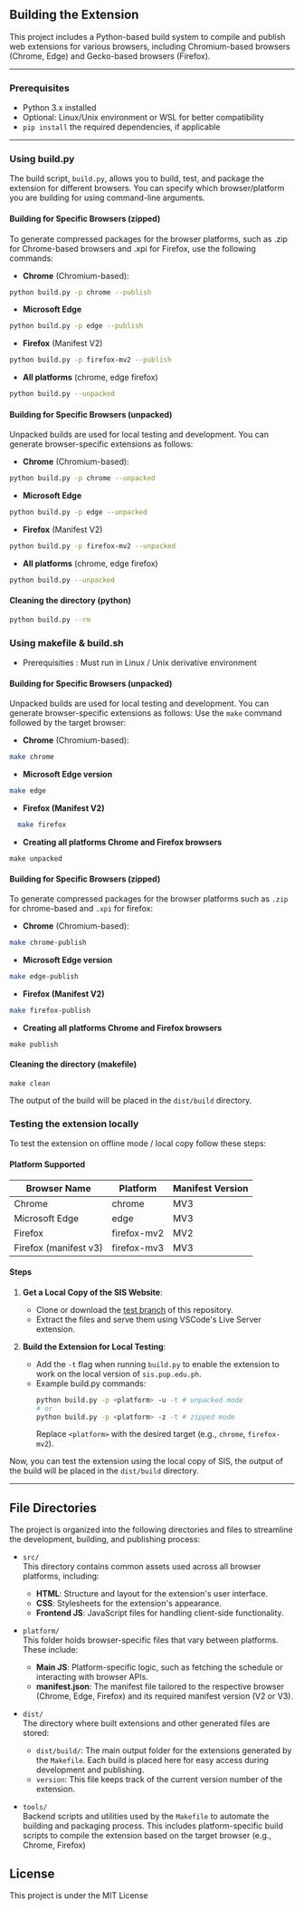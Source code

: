 ## **Building the Extension**
This project includes a Python-based build system to compile and publish web extensions for various browsers, including Chromium-based browsers (Chrome, Edge) and Gecko-based browsers (Firefox).

---

### **Prerequisites**
- Python 3.x installed
- Optional: Linux/Unix environment or WSL for better compatibility
- `pip install` the required dependencies, if applicable

---

### Using build.py

The build script, `build.py`, allows you to build, test, and package the extension for different browsers. You can specify which browser/platform you are building for using command-line arguments.

#### **Building for Specific Browsers (zipped)**
To generate compressed packages for the browser platforms, such as .zip for Chrome-based browsers and .xpi for Firefox, use the following commands:

- **Chrome** (Chromium-based): 
```bash
python build.py -p chrome --publish
```
- **Microsoft Edge**
```bash
python build.py -p edge --publish
```
- **Firefox** (Manifest V2)
```bash
python build.py -p firefox-mv2 --publish
```
- **All platforms** (chrome, edge firefox)
```bash
python build.py --unpacked
```

#### **Building for Specific Browsers (unpacked)**

Unpacked builds are used for local testing and development. You can generate browser-specific extensions as follows:

- **Chrome** (Chromium-based): 
```bash
python build.py -p chrome --unpacked
```
- **Microsoft Edge**
```bash
python build.py -p edge --unpacked
```
- **Firefox** (Manifest V2)
```bash
python build.py -p firefox-mv2 --unpacked
```
- **All platforms** (chrome, edge firefox)
```bash
python build.py --unpacked 
```

#### Cleaning the directory (python)
```bash
python build.py --rm 
```

### Using makefile & build.sh
- Prerequisities : Must run in Linux / Unix derivative environment

#### Building for Specific Browsers (unpacked)
Unpacked builds are used for local testing and development. You can generate browser-specific extensions as follows:
Use the `make` command followed by the target browser:

- **Chrome** (Chromium-based): 
```bash
make chrome
```
- **Microsoft Edge version**
```bash
make edge
```
- **Firefox (Manifest V2)**
```bash
  make firefox
```
- **Creating all platforms Chrome and Firefox browsers**
```
make unpacked
```

#### Building for Specific Browsers (zipped)
To generate compressed packages for the browser platforms such as `.zip` for chrome-based and `.xpi` for firefox:

- **Chrome** (Chromium-based): 
```bash
make chrome-publish
```
- **Microsoft Edge version**
```bash
make edge-publish
```
- **Firefox (Manifest V2)**
```bash
make firefox-publish
```
- **Creating all platforms Chrome and Firefox browsers**
```
make publish
```
#### Cleaning the directory (makefile)
```
make clean
```

The output of the build will be placed in the `dist/build` directory.

### Testing the extension locally
To test the extension on offline mode / local copy follow these steps:

#### Platform Supported
Browser Name       | Platform      | Manifest Version  
--------------------|--------------|-------------------  
Chrome               | chrome        | MV3  
Microsoft Edge       | edge          | MV3  
Firefox              | firefox-mv2   | MV2  
Firefox (manifest v3)| firefox-mv3   | MV3  

#### Steps
1. **Get a Local Copy of the SIS Website**:
   - Clone or download the [test branch](https://github.com/KevsterAmp/PUPSIS-Schedule-Exporter/tree/test/html) of this repository.
   - Extract the files and serve them using VSCode's Live Server extension.

2. **Build the Extension for Local Testing**:
   - Add the `-t` flag when running `build.py` to enable the extension to work on the local version of `sis.pup.edu.ph`.
   - Example build.py commands:
     ```bash
     python build.py -p <platform> -u -t # unpacked mode
     # or
     python build.py -p <platform> -z -t # zipped mode
     ```
     Replace `<platform>` with the desired target (e.g., `chrome`, `firefox-mv2`).

Now, you can test the extension using the local copy of SIS, the output of the build will be placed in the `dist/build` directory.

***
## File Directories

The project is organized into the following directories and files to streamline the development, building, and publishing process:

- `src/`  
  This directory contains common assets used across all browser platforms, including:
  - **HTML**: Structure and layout for the extension's user interface.
  - **CSS**: Stylesheets for the extension's appearance.
  - **Frontend JS**: JavaScript files for handling client-side functionality.

- `platform/`  
  This folder holds browser-specific files that vary between platforms. These include:
  - **Main JS**: Platform-specific logic, such as fetching the schedule or interacting with browser APIs.
  - **manifest.json**: The manifest file tailored to the respective browser (Chrome, Edge, Firefox) and its required manifest version (V2 or V3).

- `dist/`  
  The directory where built extensions and other generated files are stored:
  - `dist/build/`: The main output folder for the extensions generated by the `Makefile`. Each build is placed here for easy access during development and publishing.
  - `version`: This file keeps track of the current version number of the extension.

- `tools/`  
  Backend scripts and utilities used by the `Makefile` to automate the building and packaging process. This includes platform-specific build scripts to compile the extension based on the target browser (e.g., Chrome, Firefox)

## License

This project is under the MIT License

